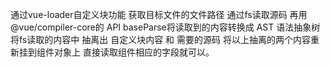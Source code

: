 通过vue-loader自定义块功能 获取目标文件的文件路径
通过fs读取源码 再用@vue/compiler-core的 API baseParse将读取到的内容转换成 AST 语法抽象树
将fs读取的内容中 抽离出 自定义块内容 和 需要的源码
将以上抽离的两个内容重新挂到组件对象上 直接读取组件相应的字段就可以。